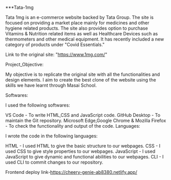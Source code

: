 ***Tata-1mg

Tata 1mg is an e-commerce website backed by Tata Group. The site is focused on providing a market place mainly for medicines and other hygiene related products. The site also provides option to purchase Vitamins & Nutrition related items as well as Healthcare Devices such as thermometers and other medical equipment. It has recently included a new category of products under "Covid Essentials."

Link to the original site: "https://www.1mg.com/"

Project_Objective:

My objective is to replicate the original site with all the functionalities and design elements. I aim to create the best clone of the website using the skills we have learnt through Masai School.

Softwares:

I used the following softwares:

VS Code - To write HTML,CSS and JavaScript code.
GitHub Desktop - To maintain the Git repository.
Microsoft Edge,Google Chrome & Mozilla Firefox - To check the functionality and output of the code.
Languages:

I wrote the code in the following languages:

HTML - I used HTML to give the basic structure to our webpages.
CSS - I used CSS to give style properties to our webpages.
JavaScript - I used JavaScript to give dynamic and functional abilities to our webpages.
CLI - I used CLI to commit changes to our repository.

Frontend deploy link-https://cheery-genie-ab8380.netlify.app/
